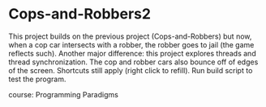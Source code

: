 # Cops-and-Robbers2
This project builds on the previous project (Cops-and-Robbers) but now, when a cop car intersects with a robber, the robber goes to jail (the game reflects such). Another major difference: this project explores threads and thread synchronization. The cop and robber cars also bounce off of edges of the screen. Shortcuts still apply (right click to refill). Run build script to test the program.


course: Programming Paradigms
